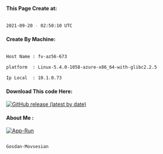 
   
#### This Page Create at:

```bash

2021-09-20 - 02:50:10 UTC

```

#### Create By Machine:

```bash

Host Name : fv-az56-673

platform  : Linux-5.4.0-1058-azure-x86_64-with-glibc2.2.5

Ip Local  : 10.1.0.73

```
#### Download This code Here:

[![GitHub release (latest by date)](https://img.shields.io/github/v/release/Gosdan-Movsesian/Gosdan?style=for-the-badge&label=Download)](https://github.com/Gosdan-Movsesian/Gosdan/releases) 

</p> 

#### About Me :

[![App-Run](https://github.com/Gosdan-Movsesian/Gosdan/actions/workflows/App-Run.yml/badge.svg)](https://github.com/Gosdan-Movsesian/Gosdan/actions/workflows/App-Run.yml)

```bash

Gosdan-Movsesian

```

